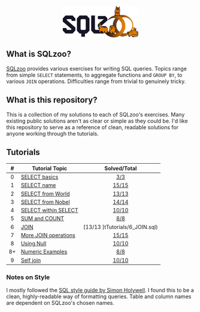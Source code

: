 <p align="center">
  <a href="https://sqlzoo.net/">
      <img width="40%" src="_images/sqlzoo-logo.png">
  </a>
</p>

## What is SQLzoo?

[SQLzoo](https://sqlzoo.net/) provides various exercises for writing SQL queries.
Topics range from simple `SELECT` statements, to aggregate functions and `GROUP BY`,
to various `JOIN` operations. Difficulties range from trivial to genuinely tricky.

## What is this repository?

This is a collection of my solutions to each of SQLzoo's exercises. Many existing public
solutions aren't as clear or simple as they could be. I'd like this repository to serve
as a reference of clean, readable solutions for anyone working through the tutorials.

## Tutorials

|  #  | Tutorial Topic                                                                |                 Solved/Total                  |
| :-: | ----------------------------------------------------------------------------- | :-------------------------------------------: |
|  0  | [SELECT basics](https://sqlzoo.net/wiki/SELECT_basics)                        |     [3/3](tutorials/0_SELECT_basics.sql)      |
|  1  | [SELECT name](https://sqlzoo.net/wiki/SELECT_names)                           |     [15/15](tutorials/1_SELECT_name.sql)      |
|  2  | [SELECT from World](https://sqlzoo.net/wiki/SELECT_from_WORLD_Tutorial)       |  [13/13](tutorials/2_SELECT_from_world.sql)   |
|  3  | [SELECT from Nobel](https://sqlzoo.net/wiki/SELECT_from_Nobel_Tutorial)       |  [14/14](tutorials/3_SELECT_from_nobel.sql)   |
|  4  | [SELECT within SELECT](https://sqlzoo.net/wiki/SELECT_within_SELECT_Tutorial) | [10/10](tutorials/4_SELECT_within_SELECT.sql) |
|  5  | [SUM and COUNT](https://sqlzoo.net/wiki/SUM_and_COUNT)                        |     [8/8](tutorials/5_SUM_and_COUNT.sql)      |
|  6  | [JOIN](https://sqlzoo.net/wiki/The_JOIN_operation)                            |        [13/13 ]tTutorials/6_JOIN.sql)         |
|  7  | [More JOIN operations](https://sqlzoo.net/wiki/More_JOIN_operations)          | [15/15](tutorials/7_More_JOIN_operations.sql) |
|  8  | [Using Null](https://sqlzoo.net/wiki/Using_Null)                              |      [10/10](tutorials/8_Using_NULL.sql)      |
| 8+  | [Numeric Examples](https://sqlzoo.net/wiki/NSS_Tutorial)                      |  [8/8](tutorials/8%2B_numeric_examples.sql)   |
|  9  | [Self join](https://sqlzoo.net/wiki/Self_join)                                |      [10/10](tutorials/9_Self_join.sql)       |

### Notes on Style

I mostly followed the [SQL style guide by Simon Holywell](http://www.sqlstyle.guide/).
I found this to be a clean, highly-readable way of formatting queries. Table and column
names are dependent on SQLzoo's chosen names.
